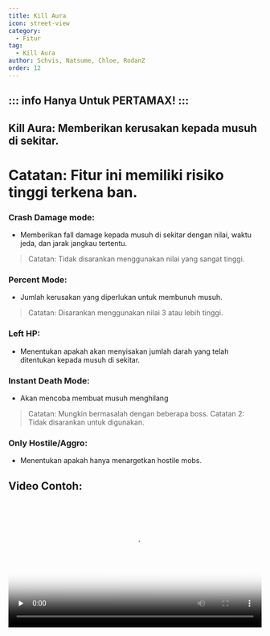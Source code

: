 ```yaml
---
title: Kill Aura
icon: street-view
category:
  - Fitur
tag:
  - Kill Aura
author: Schvis, Natsume, Chloe, RodanZ
order: 12
---
```

::: info Hanya Untuk PERTAMAX!
:::
---
## Kill Aura: Memberikan kerusakan kepada musuh di sekitar.
# Catatan: Fitur ini memiliki risiko tinggi terkena ban.
### Crash Damage mode:
- Memberikan fall damage kepada musuh di sekitar dengan nilai, waktu jeda, dan jarak jangkau tertentu.
> Catatan: Tidak disarankan menggunakan nilai yang sangat tinggi.
### Percent Mode:
- Jumlah kerusakan yang diperlukan untuk membunuh musuh.
> Catatan: Disarankan menggunakan nilai 3 atau lebih tinggi.
### Left HP:
- Menentukan apakah akan menyisakan jumlah darah yang telah ditentukan kepada musuh di sekitar.
### Instant Death Mode:
- Akan mencoba membuat musuh menghilang
> Catatan: Mungkin bermasalah dengan beberapa boss.
> Catatan 2: Tidak disarankan untuk digunakan.
### Only Hostile/Aggro:
- Menentukan apakah hanya menargetkan hostile mobs.

## Video Contoh:

<video controls preload="none" width="100%" poster="https://nextcloud.atruicardona.xyz/s/CW5fzAXWC3CPfdN/preview"><source src="https://nextcloud.atruicardona.xyz/s/CW5fzAXWC3CPfdN/download" type="video/mp4"></video>